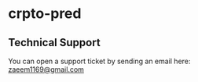 # crpto-pred
<h2>
    Technical Support
</h2>
<p>
    You can open a support ticket by sending an email here: <a href="mailto:zaeem1169@gmail.com" title="Open Support Ticket">
        zaeem1169@gmail.com
    </a>
</p>
